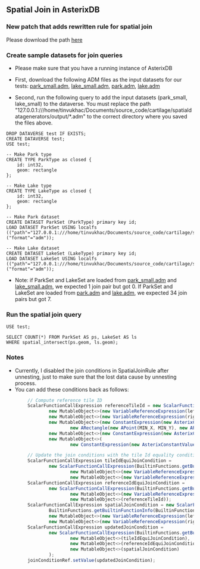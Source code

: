 ## Spatial Join in AsterixDB

### New patch that adds rewritten rule for spatial join

Please download the path [here](add_rewritten_rule_for_spatial_join.patch)

### Create sample datasets for join queries<br/>

* Please make sure that you have a running instance of AsterixDB
* First, download the following ADM files as the input datasets for our tests:
[park_small.adm](park_small.adm), 
[lake_small.adm](lake_small.adm),
[park.adm](park.adm),
[lake.adm](lake.adm)

* Second, run the following query to add the input datasets (park_small, lake_small) to the dataverse. 
You must replace the path "127.0.0.1:///home/tinvukhac/Documents/source_code/cartilage/spatialdatagenerators/output/*.adm" to the correct directory where you saved the files above.
```sql92
DROP DATAVERSE test IF EXISTS;
CREATE DATAVERSE test;
USE test;

-- Make Park type
CREATE TYPE ParkType as closed {
    id: int32,
    geom: rectangle
};

-- Make Lake type
CREATE TYPE LakeType as closed {
    id: int32,
    geom: rectangle
};

-- Make Park dataset 
CREATE DATASET ParkSet (ParkType) primary key id;
LOAD DATASET ParkSet USING localfs (("path"="127.0.0.1:///home/tinvukhac/Documents/source_code/cartilage/spatialdatagenerators/output/park.adm"),("format"="adm"));

-- Make Lake dataset 
CREATE DATASET LakeSet (LakeType) primary key id;
LOAD DATASET LakeSet USING localfs (("path"="127.0.0.1:///home/tinvukhac/Documents/source_code/cartilage/spatialdatagenerators/output/lake.adm"),("format"="adm"));
```  

* Note: if ParkSet and LakeSet are loaded from [park_small.adm](park_small.adm) and [lake_small.adm](lake_small.adm), we expected 1 join pair but got 0.
If ParkSet and LakeSet are loaded from [park.adm](park.adm) and [lake.adm](lake.adm), we expected 34 join pairs but got 7.  

### Run the spatial join query
```sql92
USE test;

SELECT COUNT(*) FROM ParkSet AS ps, LakeSet AS ls
WHERE spatial_intersect(ps.geom, ls.geom);
```

### Notes
* Currently, I disabled the join conditions in SpatialJoinRule after unnesting, just to make sure that the lost data cause by unnesting process.
* You can add these conditions back as follows:
```javascript
        // Compute reference tile ID
        ScalarFunctionCallExpression referenceTileId = new ScalarFunctionCallExpression(BuiltinFunctions.getBuiltinFunctionInfo(BuiltinFunctions.REFERENCE_TILE),
                new MutableObject<>(new VariableReferenceExpression(leftInputVar)),
                new MutableObject<>(new VariableReferenceExpression(rightInputVar)),
                new MutableObject<>(new ConstantExpression(new AsterixConstantValue(
                        new ARectangle(new APoint(MIN_X, MIN_Y), new APoint(MAX_X, MAX_Y))))),
                new MutableObject<>(new ConstantExpression(new AsterixConstantValue(new AInt64(NUM_ROWS)))),
                new MutableObject<>(
                        new ConstantExpression(new AsterixConstantValue(new AInt64(NUM_COLUMNS)))));

        // Update the join conditions with the tile Id equality condition
        ScalarFunctionCallExpression tileIdEquiJoinCondition =
                new ScalarFunctionCallExpression(BuiltinFunctions.getBuiltinFunctionInfo(BuiltinFunctions.EQ),
                        new MutableObject<>(new VariableReferenceExpression(leftTileIdVar)),
                        new MutableObject<>(new VariableReferenceExpression(rightTileIdVar)));
        ScalarFunctionCallExpression referenceIdEquiJoinCondition =
                new ScalarFunctionCallExpression(BuiltinFunctions.getBuiltinFunctionInfo(BuiltinFunctions.EQ),
                        new MutableObject<>(new VariableReferenceExpression(leftTileIdVar)),
                        new MutableObject<>(referenceTileId));
        ScalarFunctionCallExpression spatialJoinCondition = new ScalarFunctionCallExpression(
                BuiltinFunctions.getBuiltinFunctionInfo(BuiltinFunctions.SPATIAL_INTERSECT),
                new MutableObject<>(new VariableReferenceExpression(leftInputVar)),
                new MutableObject<>(new VariableReferenceExpression(rightInputVar)));
        ScalarFunctionCallExpression updatedJoinCondition =
                new ScalarFunctionCallExpression(BuiltinFunctions.getBuiltinFunctionInfo(BuiltinFunctions.AND),
                        new MutableObject<>(tileIdEquiJoinCondition),
                        new MutableObject<>(referenceIdEquiJoinCondition),
                        new MutableObject<>(spatialJoinCondition)
                );
        joinConditionRef.setValue(updatedJoinCondition);
```
